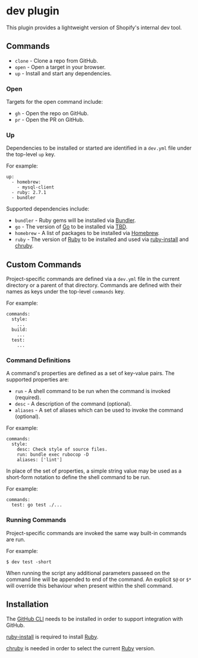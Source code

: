 # dev plugin

This plugin provides a lightweight version of Shopify's internal dev tool.

## Commands

* `clone` <repo>    - Clone a repo from GitHub.
* `open` <target>   - Open a target in your browser.
* `up`              - Install and start any dependencies.

### Open

Targets for the open command include:

* `gh`      - Open the repo on GitHub.
* `pr`      - Open the PR on GitHub.

### Up

Dependencies to be installed or started are identified in a `dev.yml` file under the top-level `up` key.

For example:

```
up:
  - homebrew:
    - mysql-client
  - ruby: 2.7.1
  - bundler
```

Supported dependencies include:

* `bundler`     - Ruby gems will be installed via [Bundler](https://bundler.io).
* `go`          - The version of [Go](https://golang.org) to be installed via [TBD]().
* `homebrew`    - A list of packages to be installed via [Homebrew](https://brew.sh).
* `ruby`        - The version of [Ruby](http://www.ruby-lang.org) to be installed and used via [ruby-install](https://github.com/postmodern/ruby-install#readme) and [chruby](https://github.com/postmodern/chruby/#readme).

## Custom Commands

Project-specific commands are defined via a `dev.yml` file in the current directory or a parent of that directory. Commands are defined with their names as keys under the top-level `commands` key.

For example:

```
commands:
  style:
    ...
  build:
    ...
  test:
    ...
```

### Command Definitions

A command's properties are defined as a set of key-value pairs. The supported properties are:

* `run`     - A shell command to be run when the command is invoked (required).
* `desc`    - A description of the command (optional).
* `aliases` - A set of aliases which can be used to invoke the command (optional).

For example:

```
commands:
  style:
    desc: Check style of source files.
    run: bundle exec rubocop -D
    aliases: ['lint']
```

In place of the set of properties, a simple string value may be used as a short-form notation to define the shell command to be run.

For example:

```
commands:
  test: go test ./...
```

### Running Commands

Project-specific commands are invoked the same way built-in commands are run.

For example:

```
$ dev test -short
```

When running the script any additional parameters passeed on the command line will be appended to end of the command. An explicit `$@` or `$*` will override this behaviour when present within the shell command.

## Installation

The [GitHub CLI](https://cli.github.com) needs to be installed in order to support integration with GitHub.

[ruby-install](https://github.com/postmodern/ruby-install#readme) is required to install [Ruby](http://www.ruby-lang.org).

[chruby](https://github.com/postmodern/chruby/#readme) is needed in order to select the current [Ruby](http://www.ruby-lang.org) version.
